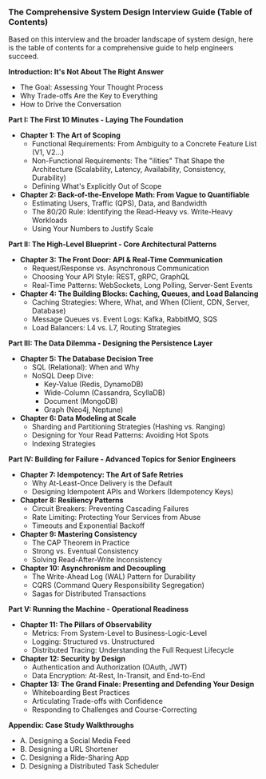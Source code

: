 ### **The Comprehensive System Design Interview Guide (Table of Contents)**

Based on this interview and the broader landscape of system design, here is the table of contents for a comprehensive guide to help engineers succeed.

**Introduction: It's Not About The Right Answer**
*   The Goal: Assessing Your Thought Process
*   Why Trade-offs Are the Key to Everything
*   How to Drive the Conversation

**Part I: The First 10 Minutes - Laying The Foundation**

*   **Chapter 1: The Art of Scoping**
    *   Functional Requirements: From Ambiguity to a Concrete Feature List (V1, V2...)
    *   Non-Functional Requirements: The "ilities" That Shape the Architecture (Scalability, Latency, Availability, Consistency, Durability)
    *   Defining What's Explicitly Out of Scope
*   **Chapter 2: Back-of-the-Envelope Math: From Vague to Quantifiable**
    *   Estimating Users, Traffic (QPS), Data, and Bandwidth
    *   The 80/20 Rule: Identifying the Read-Heavy vs. Write-Heavy Workloads
    *   Using Your Numbers to Justify Scale

**Part II: The High-Level Blueprint - Core Architectural Patterns**

*   **Chapter 3: The Front Door: API & Real-Time Communication**
    *   Request/Response vs. Asynchronous Communication
    *   Choosing Your API Style: REST, gRPC, GraphQL
    *   Real-Time Patterns: WebSockets, Long Polling, Server-Sent Events
*   **Chapter 4: The Building Blocks: Caching, Queues, and Load Balancing**
    *   Caching Strategies: Where, What, and When (Client, CDN, Server, Database)
    *   Message Queues vs. Event Logs: Kafka, RabbitMQ, SQS
    *   Load Balancers: L4 vs. L7, Routing Strategies

**Part III: The Data Dilemma - Designing the Persistence Layer**

*   **Chapter 5: The Database Decision Tree**
    *   SQL (Relational): When and Why
    *   NoSQL Deep Dive:
        *   Key-Value (Redis, DynamoDB)
        *   Wide-Column (Cassandra, ScyllaDB)
        *   Document (MongoDB)
        *   Graph (Neo4j, Neptune)
*   **Chapter 6: Data Modeling at Scale**
    *   Sharding and Partitioning Strategies (Hashing vs. Ranging)
    *   Designing for Your Read Patterns: Avoiding Hot Spots
    *   Indexing Strategies

**Part IV: Building for Failure - Advanced Topics for Senior Engineers**

*   **Chapter 7: Idempotency: The Art of Safe Retries**
    *   Why At-Least-Once Delivery is the Default
    *   Designing Idempotent APIs and Workers (Idempotency Keys)
*   **Chapter 8: Resiliency Patterns**
    *   Circuit Breakers: Preventing Cascading Failures
    *   Rate Limiting: Protecting Your Services from Abuse
    *   Timeouts and Exponential Backoff
*   **Chapter 9: Mastering Consistency**
    *   The CAP Theorem in Practice
    *   Strong vs. Eventual Consistency
    *   Solving Read-After-Write Inconsistency
*   **Chapter 10: Asynchronism and Decoupling**
    *   The Write-Ahead Log (WAL) Pattern for Durability
    *   CQRS (Command Query Responsibility Segregation)
    *   Sagas for Distributed Transactions

**Part V: Running the Machine - Operational Readiness**

*   **Chapter 11: The Pillars of Observability**
    *   Metrics: From System-Level to Business-Logic-Level
    *   Logging: Structured vs. Unstructured
    *   Distributed Tracing: Understanding the Full Request Lifecycle
*   **Chapter 12: Security by Design**
    *   Authentication and Authorization (OAuth, JWT)
    *   Data Encryption: At-Rest, In-Transit, and End-to-End
*   **Chapter 13: The Grand Finale: Presenting and Defending Your Design**
    *   Whiteboarding Best Practices
    *   Articulating Trade-offs with Confidence
    *   Responding to Challenges and Course-Correcting

**Appendix: Case Study Walkthroughs**
*   A. Designing a Social Media Feed
*   B. Designing a URL Shortener
*   C. Designing a Ride-Sharing App
*   D. Designing a Distributed Task Scheduler